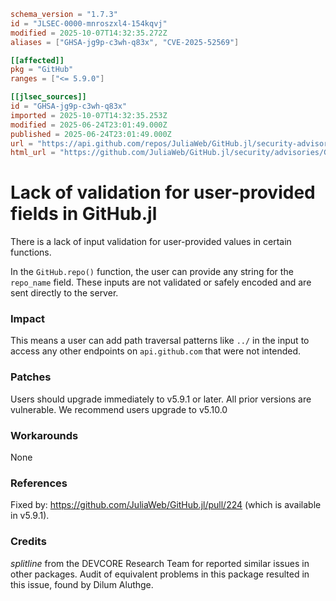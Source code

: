 ```toml
schema_version = "1.7.3"
id = "JLSEC-0000-mnroszxl4-154kqvj"
modified = 2025-10-07T14:32:35.272Z
aliases = ["GHSA-jg9p-c3wh-q83x", "CVE-2025-52569"]

[[affected]]
pkg = "GitHub"
ranges = ["<= 5.9.0"]

[[jlsec_sources]]
id = "GHSA-jg9p-c3wh-q83x"
imported = 2025-10-07T14:32:35.253Z
modified = 2025-06-24T23:01:49.000Z
published = 2025-06-24T23:01:49.000Z
url = "https://api.github.com/repos/JuliaWeb/GitHub.jl/security-advisories/GHSA-jg9p-c3wh-q83x"
html_url = "https://github.com/JuliaWeb/GitHub.jl/security/advisories/GHSA-jg9p-c3wh-q83x"
```

# Lack of validation for user-provided fields in GitHub.jl

There is a lack of input validation for user-provided values in certain functions.

In the `GitHub.repo()` function, the user can provide any string for the `repo_name` field. These inputs are not validated or safely encoded and are sent directly to the server.

### Impact

This means a user can add path traversal patterns like `../` in the input to access any other endpoints on `api.github.com` that were not intended.

### Patches

Users should upgrade immediately to v5.9.1 or later. All prior versions are vulnerable. We recommend users upgrade to v5.10.0

### Workarounds

None

### References

Fixed by: https://github.com/JuliaWeb/GitHub.jl/pull/224 (which is available in v5.9.1).

### Credits

*splitline* from the DEVCORE Research Team for reported similar issues in other packages. Audit of equivalent problems in this package resulted in this issue, found by Dilum Aluthge.

